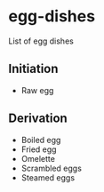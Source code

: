 # egg-dishes

List of egg dishes

## Initiation
- Raw egg

## Derivation
- Boiled egg
- Fried egg
- Omelette
- Scrambled eggs
- Steamed eggs

